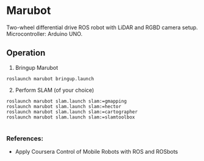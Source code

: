 # Marubot
Two-wheel differential drive ROS robot with LiDAR and RGBD camera setup.
Microcontroller: Arduino UNO.

## Operation
1. Bringup Marubot
~~~
roslaunch marubot bringup.launch
~~~
2. Perform SLAM (of your choice)
~~~
roslaunch marubot slam.launch slam:=gmapping
roslaunch marubot slam.launch slam:=hector
roslaunch marubot slam.launch slam:=cartographer
roslaunch marubot slam.launch slam:=slamtoolbox
~~~

#
### References:
- Apply Coursera Control of Mobile Robots with ROS and ROSbots
